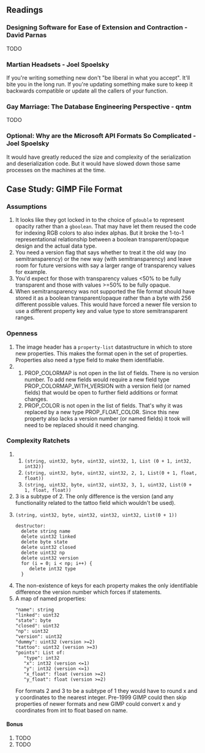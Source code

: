 ## Readings

### Designing Software for Ease of Extension and Contraction - David Parnas

TODO

### Martian Headsets - Joel Spoelsky

If you're writing something new don't "be liberal in what you accept". It'll bite you in the long run. If you're updating something make sure to keep it backwards compatible or update all the callers of your function.

### Gay Marriage: The Database Engineering Perspective - qntm

TODO

### Optional: Why are the Microsoft API Formats So Complicated - Joel Spoelsky

It would have greatly reduced the size and complexity of the serialization and deserialization code. But it would have slowed down those same processes on the machines at the time.

## Case Study: GIMP File Format

### Assumptions

1. It looks like they got locked in to the choice of `gdouble` to represent opacity rather than a `gboolean`. That may have let them reused the code for indexing RGB colors to also index alphas. But it broke the 1-to-1 representational relationship between a boolean transparent/opaque design and the actual data type.
1. You need a version flag that says whether to treat it the old way (no semitransparency) or the new way (with semitransparency) and leave room for future versions with say a larger range of transparency values for example.
1. You'd expect for those with transparency values <50% to be fully transparent and those with values >=50% to be fully opaque.
1. When semitransparency was not supported the file format should have stored it as a boolean transparent/opaque rather than a byte with 256 different possible values. This would have forced a newer file version to use a different property key and value type to store semitransparent ranges.

### Openness

1. The image header has a `property-list` datastructure in which to store new properties. This makes the format open in the set of properties. Properties also need a type field to make them identifiable.
1.
   1. PROP_COLORMAP is not open in the list of fields. There is no version number. To add new fields would require a new field type PROP_COLORMAP_WITH_VERSION with a version field (or named fields) that would be open to further field additions or format changes.
   1. PROP_COLOR is not open in the list of fields. That's why it was replaced by a new type PROP_FLOAT_COLOR. Since this new property also lacks a version number (or named fields) it took will need to be replaced should it need changing.


### Complexity Ratchets

1. 
   1. ```(string, uint32, byte, uint32, uint32, 1, List (0 + 1, int32, int32))```
   1. ```(string, uint32, byte, uint32, uint32, 2, 1, List(0 + 1, float, float))```
   1. ```(string, uint32, byte, uint32, uint32, 3, 1, uint32, List(0 + 1, float, float))```
1. 3 is a subtype of 2. The only difference is the version (and any functionality related to the tattoo field which wouldn't be used).
1. 
   ```
   (string, uint32, byte, uint32, uint32, uint32, List(0 + 1))
   
   destructor:
     delete string name
     delete uint32 linked
     delete byte state
     delete uint32 closed
     delete uint32 np
     delete uint32 version
     for (i = 0; i < np; i++) {
        delete int32 type
     }
   ```
1. The non-existence of keys for each property makes the only identifiable difference the version number which forces if statements.
1. A map of named properties:
   ```
   "name": string
   "linked": uint32
   "state": byte
   "closed": uint32
   "np": uint32
   "version": uint32
   "dummy": uint32 (version >=2)
   "tattoo": uint32 (version >=3)
   "points": List of:
      "type": int32
      "x": int32 (version <=1)
      "y": int32 (version <=1)
      "x_float": float (version >=2)
      "y_float": float (version >=2)
   ```
   For formats 2 and 3 to be a subtype of 1 they would have to round x and y coordinates to the nearest integer. Pre-1999 GIMP could then skip properties of newer formats and new GIMP could convert x and y coordinates from int to float based on name.

#### Bonus

1. TODO
1. TODO
